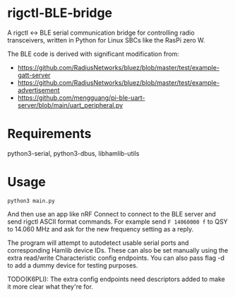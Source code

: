 # rigctl-BLE-bridge
A rigctl <-> BLE serial communication bridge for controlling radio transceivers,
written in Python for Linux SBCs like the RasPi zero W.

The BLE code is derived with significant modification from:
* https://github.com/RadiusNetworks/bluez/blob/master/test/example-gatt-server
* https://github.com/RadiusNetworks/bluez/blob/master/test/example-advertisement
* https://github.com/mengguang/pi-ble-uart-server/blob/main/uart_peripheral.py

# Requirements
python3-serial, python3-dbus, libhamlib-utils

# Usage
`python3 main.py`

And then use an app like nRF Connect to connect to the BLE server and send
rigctl ASCII format commands. For example send `F 14060000 f` to QSY to 14.060
MHz and ask for the new frequency setting as a reply.

The program will attempt to autodetect usable serial ports and corresponding
Hamlib device IDs. These can also be set manually using the extra read/write
Characteristic config endpoints. You can also pass flag -d to add a dummy device
for testing purposes.

TODO(K6PLI): The extra config endpoints need descriptors added to make it more
clear what they're for.
